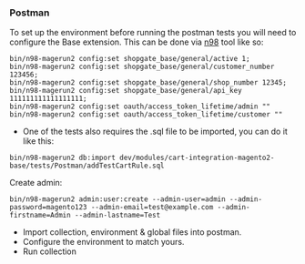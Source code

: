 ### Postman

To set up the environment before running the postman tests you will need to configure the Base extension.
This can be done via [n98](https://github.com/netz98/n98-magerun2) tool like so:

```shell
bin/n98-magerun2 config:set shopgate_base/general/active 1;
bin/n98-magerun2 config:set shopgate_base/general/customer_number 123456;
bin/n98-magerun2 config:set shopgate_base/general/shop_number 12345;
bin/n98-magerun2 config:set shopgate_base/general/api_key 111111111111111111;
bin/n98-magerun2 config:set oauth/access_token_lifetime/admin ""
bin/n98-magerun2 config:set oauth/access_token_lifetime/customer ""
```

* One of the tests also requires the .sql file to be imported, you can do it like this:
```shell
bin/n98-magerun2 db:import dev/modules/cart-integration-magento2-base/tests/Postman/addTestCartRule.sql
```

Create admin:
```shell
bin/n98-magerun2 admin:user:create --admin-user=admin --admin-password=magento123 --admin-email=test@example.com --admin-firstname=Admin --admin-lastname=Test
```

* Import collection, environment & global files into postman. 
* Configure the environment to match yours.
* Run collection


